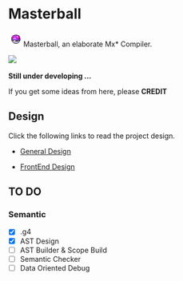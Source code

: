 # Masterball

<img src="asset/masterball.png" style="zoom:100%;" />Masterball, an elaborate Mx* Compiler.

![](https://img.shields.io/badge/implementation-Java-red) 

**Still under developing ...**

If you get some ideas from here, please **CREDIT**



## Design

Click the following links to read the project design.

- [General Design](doc/GeneralDesign.md)

- [FrontEnd Design](doc/FrontEndDesign.md)



## TO DO

### Semantic

- [x] .g4
- [x] AST Design
- [ ] AST Builder & Scope Build
- [ ] Semantic Checker
- [ ] Data Oriented Debug